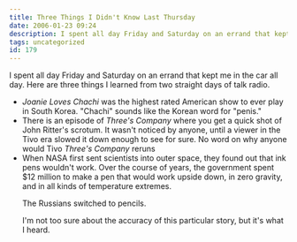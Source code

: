 ```yaml
---
title: Three Things I Didn't Know Last Thursday
date: 2006-01-23 09:24
description: I spent all day Friday and Saturday on an errand that kept me in the car all day.  Here are three things I learned from two straight days of talk radio.
tags: uncategorized
id: 179
---
```

I spent all day Friday and Saturday on an errand that kept me in the car all day.  Here are three things I learned from two straight days of talk radio.

<ul><li><i>Joanie Loves Chachi</i> was the highest rated American show to ever play in South Korea.  "Chachi" sounds like the Korean word for "penis."</li>

<li>There is an episode of <i>Three's Company</i> where you get a quick shot of John Ritter's scrotum.  It wasn't noticed by anyone, until a viewer in the Tivo era slowed it down enough to see for sure.  No word on why anyone would Tivo <i>Three's Company</i> reruns</li>

<li>When NASA first sent scientists into outer space, they found out that ink pens wouldn't work.  Over the course of years, the government spent $12 million to make a pen that would work upside down, in zero gravity, and in all kinds of temperature extremes.

The Russians switched to pencils.

I'm not too sure about the accuracy of this particular story, but it's what I heard.</li></ul>
